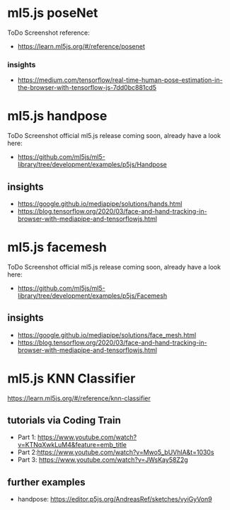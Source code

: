# ml5.js poseNet

ToDo Screenshot
reference:
* https://learn.ml5js.org/#/reference/posenet
### insights
* https://medium.com/tensorflow/real-time-human-pose-estimation-in-the-browser-with-tensorflow-js-7dd0bc881cd5

# ml5.js handpose
ToDo Screenshot
official ml5.js release coming soon, already have a look here:
* https://github.com/ml5js/ml5-library/tree/development/examples/p5js/Handpose
## insights
* https://google.github.io/mediapipe/solutions/hands.html
* https://blog.tensorflow.org/2020/03/face-and-hand-tracking-in-browser-with-mediapipe-and-tensorflowjs.html

# ml5.js facemesh
ToDo Screenshot
official ml5.js release coming soon, already have a look here:
* https://github.com/ml5js/ml5-library/tree/development/examples/p5js/Facemesh
## insights
* https://google.github.io/mediapipe/solutions/face_mesh.html
* https://blog.tensorflow.org/2020/03/face-and-hand-tracking-in-browser-with-mediapipe-and-tensorflowjs.html 

# ml5.js KNN Classifier
https://learn.ml5js.org/#/reference/knn-classifier
## tutorials via Coding Train
* Part 1: https://www.youtube.com/watch?v=KTNqXwkLuM4&feature=emb_title
* Part 2:https://www.youtube.com/watch?v=Mwo5_bUVhlA&t=1030s
* Part 3: https://www.youtube.com/watch?v=JWsKay58Z2g
## further examples
* handpose: https://editor.p5js.org/AndreasRef/sketches/vyiGyVon9

